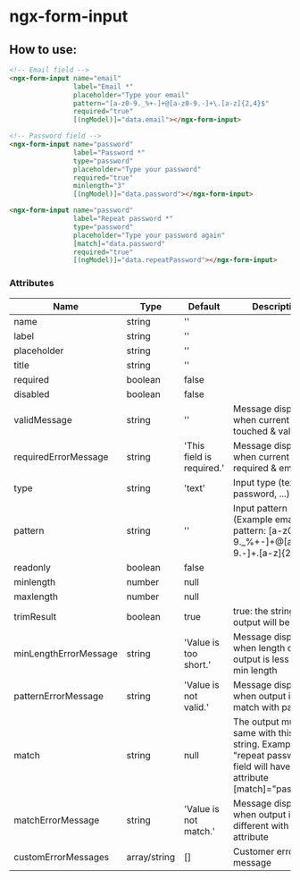 # ngx-form-input

How to use:
-------------
```html
<!-- Email field -->
<ngx-form-input name="email"
                label="Email *"
                placeholder="Type your email"
                pattern="[a-z0-9._%+-]+@[a-z0-9.-]+\.[a-z]{2,4}$"
                required="true"
                [(ngModel)]="data.email"></ngx-form-input>
```

```html
<!-- Password field -->
<ngx-form-input name="password"
                label="Password *"
                type="password"
                placeholder="Type your password"
                required="true"
                minlength="3"
                [(ngModel)]="data.password"></ngx-form-input>

<ngx-form-input name="password"
                label="Repeat password *"
                type="password"
                placeholder="Type your password again"
                [match]="data.password"
                required="true"
                [(ngModel)]="data.repeatPassword"></ngx-form-input>
```

### Attributes
Name | Type | Default | Description
---- | ---- | ------- | -----------
name | string | ''
label | string | ''
placeholder | string | ''
title | string | ''
required | boolean | false
disabled | boolean | false
validMessage | string | '' | Message display when current field is touched & valid
requiredErrorMessage | string | 'This field is required.' | Message display when current field is required & empty 
type | string | 'text' | Input type (text, password, ...)
pattern | string | '' | Input pattern (Example email pattern: [a-z0-9._%+-]+@[a-z0-9.-]+\.[a-z]{2,4}$)
readonly | boolean | false
minlength | number | null
maxlength | number | null
trimResult | boolean | true | true: the string output will be trim.
minLengthErrorMessage | string | 'Value is too short.' | Message display when length of output is less than min length
patternErrorMessage | string | 'Value is not valid.' | Message display when output is not match with pattern
match | string | null | The output must be same with this string. Example "repeat password" field will have attribute [match]="password"
matchErrorMessage | string | 'Value is not match.' | Message display when output is different with match attribute
customErrorMessages | array/string | [] | Customer error message
